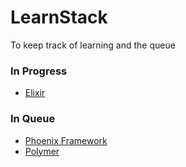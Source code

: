 # LearnStack
To keep track of learning and the queue

### In Progress
- [Elixir](http://www.elixir-lang.org)

### In Queue
- [Phoenix Framework](http://www.phoenixframework.org/)
- [Polymer](https://www.polymer-project.org/1.0/)
